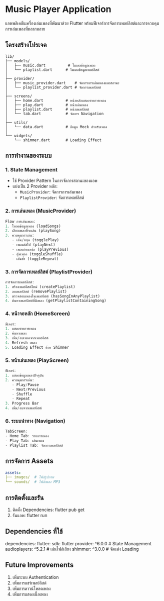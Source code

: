 # Music Player Application

แอพพลิเคชันเครื่องเล่นเพลงที่พัฒนาด้วย Flutter พร้อมฟีเจอร์การจัดการเพลย์ลิสต์และการควบคุมการเล่นเพลงที่หลากหลาย

## โครงสร้างโปรเจค

```
lib/
├── models/
│   ├── music.dart          # โมเดลข้อมูลเพลง
│   └── playlist.dart      # โมเดลข้อมูลเพลย์ลิสต์
│
├── provider/
│   ├── music_provider.dart    # จัดการการเล่นเพลงและสถานะ
│   └── playlist_provider.dart # จัดการเพลย์ลิสต์
│
├── screens/
│   ├── home.dart          # หน้าหลักแสดงรายการเพลง
│   ├── play.dart          # หน้าเล่นเพลง
│   ├── playlist.dart      # หน้าเพลย์ลิสต์
│   └── tab.dart           # จัดการ Navigation
│
├── utils/
│   └── data.dart          # ข้อมูล Mock สำหรับเพลง
│
└── widgets/
    └── shimmer.dart       # Loading Effect
```

## การทำงานของระบบ

### 1. State Management
- ใช้ Provider Pattern ในการจัดการสถานะของแอพ
- แบ่งเป็น 2 Provider หลัก:
  - `MusicProvider`: จัดการการเล่นเพลง
  - `PlaylistProvider`: จัดการเพลย์ลิสต์

### 2. การเล่นเพลง (MusicProvider)
```dart
Flow การเล่นเพลง:
1. โหลดข้อมูลเพลง (loadSongs)
2. เลือกเพลงที่จะเล่น (playSong)
3. ควบคุมการเล่น:
   - เล่น/หยุด (togglePlay)
   - เพลงถัดไป (playNext)
   - เพลงก่อนหน้า (playPrevious)
   - สุ่มเพลง (toggleShuffle)
   - เล่นซ้ำ (toggleRepeat)
```

### 3. การจัดการเพลย์ลิสต์ (PlaylistProvider)
```dart
การจัดการเพลย์ลิสต์:
1. สร้างเพลย์ลิสต์ใหม่ (createPlaylist)
2. ลบเพลย์ลิสต์ (removePlaylist)
3. ตรวจสอบเพลงในเพลย์ลิสต์ (hasSongInAnyPlaylist)
4. ค้นหาเพลย์ลิสต์ที่มีเพลง (getPlaylistContainingSong)
```

### 4. หน้าจอหลัก (HomeScreen)
```dart
ฟีเจอร์:
1. แสดงรายการเพลง
2. ค้นหาเพลง
3. เพิ่ม/ลบเพลงจากเพลย์ลิสต์
4. Refresh เพลง
5. Loading Effect ด้วย Shimmer
```

### 5. หน้าเล่นเพลง (PlayScreen)
```dart
ฟีเจอร์:
1. แสดงข้อมูลเพลงปัจจุบัน
2. ควบคุมการเล่น:
   - Play/Pause
   - Next/Previous
   - Shuffle
   - Repeat
3. Progress Bar
4. เพิ่ม/ลบจากเพลย์ลิสต์
```

### 6. ระบบนำทาง (Navigation)
```dart
TabScreen:
- Home Tab: รายการเพลง
- Play Tab: เล่นเพลง
- Playlist Tab: จัดการเพลย์ลิสต์
```

## การจัดการ Assets
```yaml
assets:
├── images/  # ไฟล์รูปภาพ
└── sounds/  # ไฟล์เพลง MP3
```

## การติดตั้งและรัน

1. ติดตั้ง Dependencies:
flutter pub get
2. รันแอพ:
flutter run

## Dependencies ที่ใช้

dependencies:
    flutter:
        sdk: flutter
    provider: ^6.0.0        # State Management
    audioplayers: ^5.2.1    # เล่นไฟล์เสียง
    shimmer: ^3.0.0         # จัดแต่ง Loading

## Future Improvements

1. เพิ่มระบบ Authentication
2. เพิ่มการแชร์เพลย์ลิสต์
3. เพิ่มการดาวน์โหลดเพลง
4. เพิ่มการแสดงเนื้อเพลง